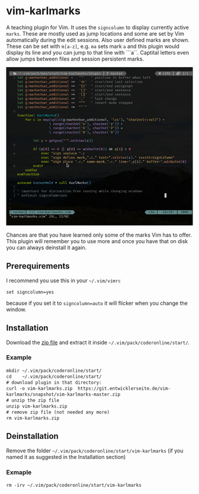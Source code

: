 # vim-karlmarks

A teaching plugin for Vim. It uses the `signcolumn` to display currently active
`marks`. These are mostly used as jump locations and some are set by Vim
automatically during the edit sessions. Also user defined marks are shown.
These can be set with `m[a-z]`, e.g. `ma` sets mark `a` and this plugin would
display its line and you can jump to that line with ```a``. Captital letters
even allow jumps between files and session persistent marks.

![screencast](screencast.gif)

Chances are that you have learned only some of the marks Vim has to offer. This
plugin will remember you to use more and once you have that on disk you can
always deinstall it again.




## Prerequirements

I recommend you use this in your `~/.vim/vimrc`

    set signcolumn=yes

because if you set it to `signcolumn=auto` it will flicker when you change
the window.


## Installation

Download the [zip file](https://git.entwicklerseite.de/vim-karlmarks/snapshot/vim-karlmarks-master.zip)
and extract it inside `~/.vim/pack/coderonline/start/`.

### Example

    mkdir ~/.vim/pack/coderonline/start/
    cd    ~/.vim/pack/coderonline/start/
    # download plugin in that directory:
    curl -o vim-karlmarks.zip  https://git.entwicklerseite.de/vim-karlmarks/snapshot/vim-karlmarks-master.zip
    # unzip the zip file
    unzip vim-karlmarks.zip
    # remove zip file (not needed any more)
    rm vim-karlmarks.zip


## Deinstallation

Remove the folder `~/.vim/pack/coderonline/start/vim-karlmarks` (if you named
it as suggested in the Installation section)

### Exmaple
    rm -irv ~/.vim/pack/coderonline/start/vim-karlmarks

